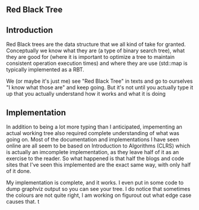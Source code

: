 ## Red Black Tree

## Introduction

Red Black trees are the data structure that we all kind of take for granted.  Conceptually we know what they are (a type of binary search tree), what they are good for (where it is important to optimize a tree to maintain consistent operation execution times) and where they are use (std::map is typically implemented as a RBT.

We (or maybe it's just me) see "Red Black Tree" in texts and go to ourselves "I know what those are" and keep going.  But it's not until you actually type it up that you actually understand how it works and what it is doing

## Implementation

In addition to being a lot more typing than I anticipated, impementing an actual working tree also required complete understanding of what was going on.  Most of the documentation and implementations I have seen online are all seem to be based on Introduction to Algorithms (CLRS) which is actually an imcomplete implementation, as they leave half of it as an exercise to the reader.  So what happened is that half the blogs and code sites that I've seen this implemented are the exact same way, with only half of it done.

My implementation is complete, and it works.  I even put in some code to dump graphviz output so you can see your tree.  I do notice that sometimes the colours are not quite right, I am working on figurout out what edge case causes that.
t
